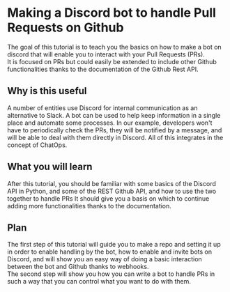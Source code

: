 # Making a Discord bot to handle Pull Requests on Github
The goal of this tutorial is to teach you the basics on how to make a bot on discord that will enable you to interact with your Pull Requests (PRs).  
It is focused on PRs but could easily be extended to include other Github functionalities thanks to the documentation of the Github Rest API.

## Why is this useful
A number of entities use Discord for internal communication as an alternative to Slack. A bot can be used to help keep information in a single place and automate some processes. In our example, developers won't have to periodically check the PRs, they will be notified by a message, and will be able to deal with them directly in Discord. All of this integrates in the concept of ChatOps.

## What you will learn
After this tutorial, you should be familiar with some basics of the Discord API in Python, and some of the REST Github API, and how to use the two together to handle PRs
It should give you a basis on which to continue adding more functionalities thanks to the documentation.

## Plan
The first step of this tutorial will guide you to make a repo and setting it up in order to enable handling by the bot, how to enable and invite bots on Discord, and will show you an easy way of doing a basic interaction between the bot and Github thanks to webhooks.  
The second step will show you how you can write a bot to handle PRs in such a way that you can control what you want to do with them.
